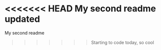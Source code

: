 <<<<<<< HEAD
My second readme updated
=======
 My second readme
>>>>>>> Starting to code today, so cool
